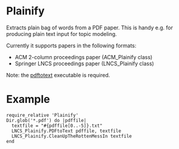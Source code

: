 # Plainify
Extracts plain bag of words from a PDF paper. This is handy e.g. for producing plain text input for topic modeling. 

Currently it supports papers in the following formats:
- ACM 2-column proceedings paper (ACM_Plainify class)
- Springer LNCS proceedings paper (LNCS_Plainify class)

Note: the [pdftotext](http://en.wikipedia.org/wiki/Pdftotext) executable is required.

# Example
```
require_relative 'Plainify'
Dir.glob('*.pdf') do |pdffile|
  textfile = "#{pdffile[0..-5]}.txt"
  LNCS_Plainify.PDFtoText pdffile, textfile
  LNCS_Plainify.CleanUpTheRottenMessIn textfile
end
```
